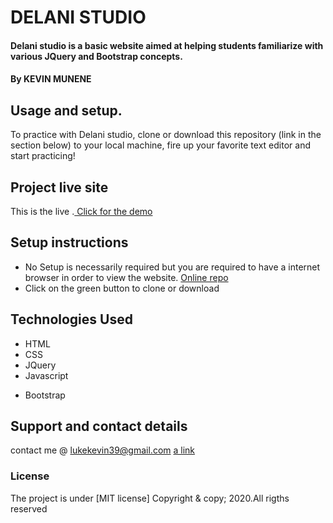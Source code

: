 # DELANI STUDIO
#### Delani studio is a basic website aimed at helping students familiarize with various JQuery and Bootstrap concepts.
#### By **KEVIN MUNENE**

## Usage and setup.
To practice with Delani studio, clone or download this repository (link in the section below) to your local machine, fire up your favorite text editor and start practicing!

## Project live site
This is the live .[ Click for the demo](https://muneneee.github.io/week3/)

## Setup instructions
*  No Setup is necessarily required but you are required to have a internet browser in order to view the website.  [Online repo](https://muneneee.github.io/week3/)
* Click on the green button to clone or download


## Technologies Used
* HTML
* CSS
* JQuery
* Javascript
+ Bootstrap

## Support and contact details
contact me @ lukekevin39@gmail.com
[a link](https://skyhost.co.ke/)
### License
The project is under [MIT license]
Copyright & copy; 2020.All rigths reserved
